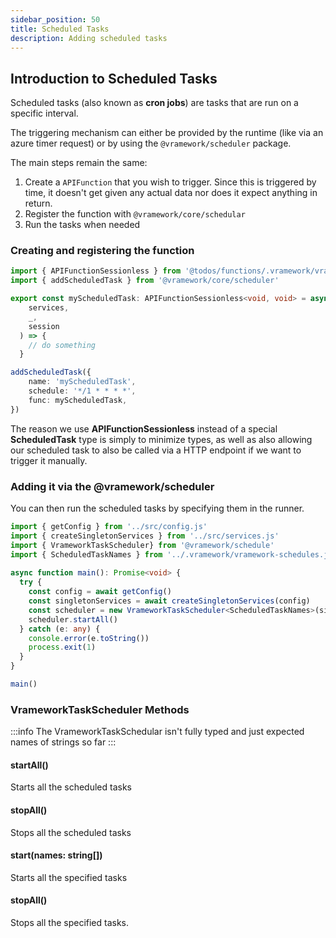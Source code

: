 ```yaml
---
sidebar_position: 50 
title: Scheduled Tasks
description: Adding scheduled tasks 
---
```


## Introduction to Scheduled Tasks

Scheduled tasks (also known as **cron jobs**) are tasks that are run on a specific interval.

The triggering mechanism can either be provided by the runtime (like via an azure timer request) or by using the `@vramework/scheduler` package.

The main steps remain the same:

1. Create a `APIFunction` that you wish to trigger. Since this is triggered by time, it doesn't get given any actual data nor does it expect anything in return.
2. Register the function with `@vramework/core/schedular`
3. Run the tasks when needed

### Creating and registering the function

```typescript
import { APIFunctionSessionless } from '@todos/functions/.vramework/vramework-types.js'
import { addScheduledTask } from '@vramework/core/scheduler'

export const myScheduledTask: APIFunctionSessionless<void, void> = async (
    services,
    _,
    session
  ) => {
    // do something
  }

addScheduledTask({
    name: 'myScheduledTask',
    schedule: '*/1 * * * *',
    func: myScheduledTask,
})
```

The reason we use **APIFunctionSessionless** instead of a special **ScheduledTask** type is simply to minimize types, as well as also allowing our scheduled task to also be called via a HTTP endpoint if we want to trigger it manually.

### Adding it via the @vramework/scheduler

You can then run the scheduled tasks by specifying them in the runner.

```typescript
import { getConfig } from '../src/config.js'
import { createSingletonServices } from '../src/services.js'
import { VrameworkTaskScheduler} from '@vramework/schedule'
import { ScheduledTaskNames } from '../.vramework/vramework-schedules.js'
 
async function main(): Promise<void> {
  try {
    const config = await getConfig()
    const singletonServices = await createSingletonServices(config)
    const scheduler = new VrameworkTaskScheduler<ScheduledTaskNames>(singletonServices)
    scheduler.startAll()
  } catch (e: any) {
    console.error(e.toString())
    process.exit(1)
  }
}

main()
```

### VrameworkTaskScheduler Methods

:::info
The VrameworkTaskSchedular isn't fully typed and just expected names
of strings so far
:::

#### startAll()

Starts all the scheduled tasks

#### stopAll()

Stops all the scheduled tasks

#### start(names: string[])

Starts all the specified tasks

#### stopAll()

Stops all the specified tasks.